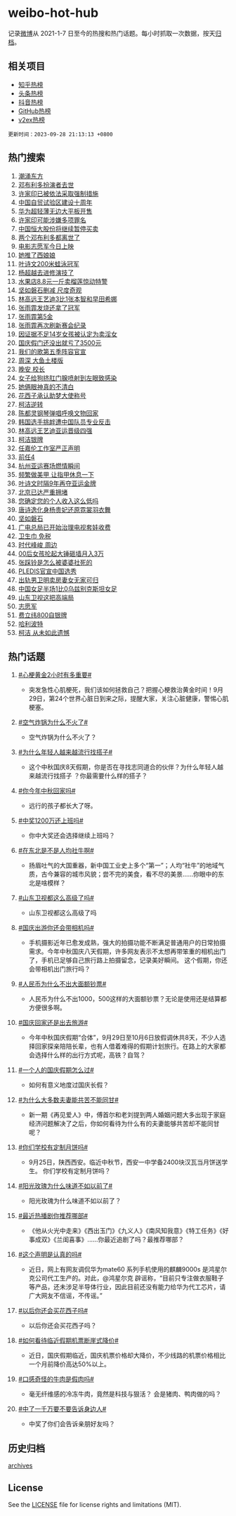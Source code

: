 # weibo-hot-hub

记录[微博](https://www.weibo.com)从 2021-1-7 日至今的热搜和热门话题。每小时抓取一次数据，按天[归档](archives)。

## 相关项目

- [知乎热榜](https://github.com/lonnyzhang423/zhihu-hot-hub)
- [头条热榜](https://github.com/lonnyzhang423/toutiao-hot-hub)
- [抖音热榜](https://github.com/lonnyzhang423/douyin-hot-hub)
- [GitHub热榜](https://github.com/lonnyzhang423/github-hot-hub)
- [v2ex热榜](https://github.com/lonnyzhang423/v2ex-hot-hub)


`更新时间：2023-09-28 21:13:13 +0800`

## 热门搜索

1. [潮涌东方](https://m.weibo.cn/search?containerid=100103type%3D1%26t%3D10%26q%3D%23%E6%BD%AE%E6%B6%8C%E4%B8%9C%E6%96%B9%23&stream_entry_id=51&isnewpage=1&extparam=seat%3D1%26cate%3D10103%26dgr%3D0%26pos%3D0%26q%3D%2523%25E6%25BD%25AE%25E6%25B6%258C%25E4%25B8%259C%25E6%2596%25B9%2523%26c_type%3D51%26filter_type%3Drealtimehot%26stream_entry_id%3D51%26display_time%3D1695906792%26pre_seqid%3D1695906792173027198145)
1. [邓布利多扮演者去世](https://m.weibo.cn/search?containerid=100103type%3D1%26t%3D10%26q%3D%23%E9%82%93%E5%B8%83%E5%88%A9%E5%A4%9A%E6%89%AE%E6%BC%94%E8%80%85%E5%8E%BB%E4%B8%96%23&stream_entry_id=31&isnewpage=1&extparam=seat%3D1%26cate%3D5001%26band_rank%3D1%26pos%3D0%26q%3D%2523%25E9%2582%2593%25E5%25B8%2583%25E5%2588%25A9%25E5%25A4%259A%25E6%2589%25AE%25E6%25BC%2594%25E8%2580%2585%25E5%258E%25BB%25E4%25B8%2596%2523%26flag%3D4%26dgr%3D0%26filter_type%3Drealtimehot%26stream_entry_id%3D31%26realpos%3D1%26c_type%3D31%26lcate%3D5001%26display_time%3D1695906792%26pre_seqid%3D1695906792173027198145)
1. [许家印已被依法采取强制措施](https://m.weibo.cn/search?containerid=100103type%3D1%26t%3D10%26q%3D%23%E8%AE%B8%E5%AE%B6%E5%8D%B0%E5%B7%B2%E8%A2%AB%E4%BE%9D%E6%B3%95%E9%87%87%E5%8F%96%E5%BC%BA%E5%88%B6%E6%8E%AA%E6%96%BD%23&stream_entry_id=31&isnewpage=1&extparam=seat%3D1%26cate%3D5001%26band_rank%3D2%26pos%3D1%26q%3D%2523%25E8%25AE%25B8%25E5%25AE%25B6%25E5%258D%25B0%25E5%25B7%25B2%25E8%25A2%25AB%25E4%25BE%259D%25E6%25B3%2595%25E9%2587%2587%25E5%258F%2596%25E5%25BC%25BA%25E5%2588%25B6%25E6%258E%25AA%25E6%2596%25BD%2523%26flag%3D4%26dgr%3D0%26filter_type%3Drealtimehot%26stream_entry_id%3D31%26realpos%3D2%26c_type%3D31%26lcate%3D5001%26display_time%3D1695906792%26pre_seqid%3D1695906792173027198145)
1. [中国自贸试验区建设十周年](https://m.weibo.cn/search?containerid=100103type%3D1%26t%3D10%26q%3D%23%E4%B8%AD%E5%9B%BD%E8%87%AA%E8%B4%B8%E8%AF%95%E9%AA%8C%E5%8C%BA%E5%BB%BA%E8%AE%BE%E5%8D%81%E5%91%A8%E5%B9%B4%23&stream_entry_id=31&isnewpage=1&extparam=seat%3D1%26cate%3D5001%26band_rank%3D3%26pos%3D2%26q%3D%2523%25E4%25B8%25AD%25E5%259B%25BD%25E8%2587%25AA%25E8%25B4%25B8%25E8%25AF%2595%25E9%25AA%258C%25E5%258C%25BA%25E5%25BB%25BA%25E8%25AE%25BE%25E5%258D%2581%25E5%2591%25A8%25E5%25B9%25B4%2523%26flag%3D32768%26dgr%3D0%26filter_type%3Drealtimehot%26stream_entry_id%3D31%26realpos%3D3%26c_type%3D31%26lcate%3D5001%26display_time%3D1695906792%26pre_seqid%3D1695906792173027198145)
1. [华为超轻薄无边大平板开售](https://m.weibo.cn/search?containerid=100103type%3D1%26t%3D10%26q%3D%23%E5%8D%8E%E4%B8%BA%E8%B6%85%E8%BD%BB%E8%96%84%E6%97%A0%E8%BE%B9%E5%A4%A7%E5%B9%B3%E6%9D%BF%E5%BC%80%E5%94%AE%23&stream_entry_id=31&isnewpage=1&extparam=seat%3D1%26cate%3D5001%26band_rank%3D4%26pos%3D3%26q%3D%2523%25E5%258D%258E%25E4%25B8%25BA%25E8%25B6%2585%25E8%25BD%25BB%25E8%2596%2584%25E6%2597%25A0%25E8%25BE%25B9%25E5%25A4%25A7%25E5%25B9%25B3%25E6%259D%25BF%25E5%25BC%2580%25E5%2594%25AE%2523%26topic_ad%3D1%26is_ad_pos%3D1%26adid%3D206329%26dgr%3D0%26stream_entry_id%3D31%26filter_type%3Drealtimehot%26c_type%3D31%26lcate%3D5001%26display_time%3D1695906792%26pre_seqid%3D1695906792173027198145)
1. [许家印可能涉嫌多项罪名](https://m.weibo.cn/search?containerid=100103type%3D1%26t%3D10%26q%3D%23%E8%AE%B8%E5%AE%B6%E5%8D%B0%E5%8F%AF%E8%83%BD%E6%B6%89%E5%AB%8C%E5%A4%9A%E9%A1%B9%E7%BD%AA%E5%90%8D%23&stream_entry_id=31&isnewpage=1&extparam=seat%3D1%26cate%3D5001%26band_rank%3D4%26pos%3D4%26q%3D%2523%25E8%25AE%25B8%25E5%25AE%25B6%25E5%258D%25B0%25E5%258F%25AF%25E8%2583%25BD%25E6%25B6%2589%25E5%25AB%258C%25E5%25A4%259A%25E9%25A1%25B9%25E7%25BD%25AA%25E5%2590%258D%2523%26flag%3D1%26dgr%3D0%26filter_type%3Drealtimehot%26stream_entry_id%3D31%26realpos%3D4%26c_type%3D31%26lcate%3D5001%26display_time%3D1695906792%26pre_seqid%3D1695906792173027198145)
1. [中国恒大股份将继续暂停买卖](https://m.weibo.cn/search?containerid=100103type%3D1%26t%3D10%26q%3D%23%E4%B8%AD%E5%9B%BD%E6%81%92%E5%A4%A7%E8%82%A1%E4%BB%BD%E5%B0%86%E7%BB%A7%E7%BB%AD%E6%9A%82%E5%81%9C%E4%B9%B0%E5%8D%96%23&stream_entry_id=31&isnewpage=1&extparam=seat%3D1%26cate%3D5001%26band_rank%3D5%26pos%3D5%26q%3D%2523%25E4%25B8%25AD%25E5%259B%25BD%25E6%2581%2592%25E5%25A4%25A7%25E8%2582%25A1%25E4%25BB%25BD%25E5%25B0%2586%25E7%25BB%25A7%25E7%25BB%25AD%25E6%259A%2582%25E5%2581%259C%25E4%25B9%25B0%25E5%258D%2596%2523%26flag%3D1%26dgr%3D0%26filter_type%3Drealtimehot%26stream_entry_id%3D31%26realpos%3D5%26c_type%3D31%26lcate%3D5001%26display_time%3D1695906792%26pre_seqid%3D1695906792173027198145)
1. [两个邓布利多都离世了](https://m.weibo.cn/search?containerid=100103type%3D1%26t%3D10%26q%3D%23%E4%B8%A4%E4%B8%AA%E9%82%93%E5%B8%83%E5%88%A9%E5%A4%9A%E9%83%BD%E7%A6%BB%E4%B8%96%E4%BA%86%23&stream_entry_id=31&isnewpage=1&extparam=seat%3D1%26cate%3D5001%26band_rank%3D6%26pos%3D6%26q%3D%2523%25E4%25B8%25A4%25E4%25B8%25AA%25E9%2582%2593%25E5%25B8%2583%25E5%2588%25A9%25E5%25A4%259A%25E9%2583%25BD%25E7%25A6%25BB%25E4%25B8%2596%25E4%25BA%2586%2523%26flag%3D1%26dgr%3D0%26filter_type%3Drealtimehot%26stream_entry_id%3D31%26realpos%3D6%26c_type%3D31%26lcate%3D5001%26display_time%3D1695906792%26pre_seqid%3D1695906792173027198145)
1. [电影志愿军今日上映](https://m.weibo.cn/search?containerid=100103type%3D1%26t%3D10%26q%3D%23%E7%94%B5%E5%BD%B1%E5%BF%97%E6%84%BF%E5%86%9B%E4%BB%8A%E6%97%A5%E4%B8%8A%E6%98%A0%23&stream_entry_id=31&isnewpage=1&extparam=seat%3D1%26cate%3D5001%26band_rank%3D7%26pos%3D7%26q%3D%2523%25E7%2594%25B5%25E5%25BD%25B1%25E5%25BF%2597%25E6%2584%25BF%25E5%2586%259B%25E4%25BB%258A%25E6%2597%25A5%25E4%25B8%258A%25E6%2598%25A0%2523%26topic_ad%3D1%26is_ad_pos%3D1%26adid%3D205646%26dgr%3D0%26stream_entry_id%3D31%26filter_type%3Drealtimehot%26c_type%3D31%26lcate%3D5001%26display_time%3D1695906792%26pre_seqid%3D1695906792173027198145)
1. [她推了西娘娘](https://m.weibo.cn/search?containerid=100103type%3D1%26t%3D10%26q%3D%E5%A5%B9%E6%8E%A8%E4%BA%86%E8%A5%BF%E5%A8%98%E5%A8%98&stream_entry_id=31&isnewpage=1&extparam=seat%3D1%26cate%3D5001%26band_rank%3D7%26pos%3D8%26q%3D%25E5%25A5%25B9%25E6%258E%25A8%25E4%25BA%2586%25E8%25A5%25BF%25E5%25A8%2598%25E5%25A8%2598%26flag%3D2%26dgr%3D0%26filter_type%3Drealtimehot%26stream_entry_id%3D31%26realpos%3D7%26c_type%3D31%26lcate%3D5001%26display_time%3D1695906792%26pre_seqid%3D1695906792173027198145)
1. [叶诗文200米蛙泳冠军](https://m.weibo.cn/search?containerid=100103type%3D1%26t%3D10%26q%3D%23%E5%8F%B6%E8%AF%97%E6%96%87200%E7%B1%B3%E8%9B%99%E6%B3%B3%E5%86%A0%E5%86%9B%23&stream_entry_id=31&isnewpage=1&extparam=seat%3D1%26cate%3D5001%26band_rank%3D8%26pos%3D9%26q%3D%2523%25E5%258F%25B6%25E8%25AF%2597%25E6%2596%2587200%25E7%25B1%25B3%25E8%259B%2599%25E6%25B3%25B3%25E5%2586%25A0%25E5%2586%259B%2523%26flag%3D1%26dgr%3D0%26filter_type%3Drealtimehot%26stream_entry_id%3D31%26realpos%3D8%26c_type%3D31%26lcate%3D5001%26display_time%3D1695906792%26pre_seqid%3D1695906792173027198145)
1. [杨超越去进修演技了](https://m.weibo.cn/search?containerid=100103type%3D1%26t%3D10%26q%3D%23%E6%9D%A8%E8%B6%85%E8%B6%8A%E5%8E%BB%E8%BF%9B%E4%BF%AE%E6%BC%94%E6%8A%80%E4%BA%86%23&stream_entry_id=31&isnewpage=1&extparam=seat%3D1%26cate%3D5001%26band_rank%3D9%26pos%3D10%26q%3D%2523%25E6%259D%25A8%25E8%25B6%2585%25E8%25B6%258A%25E5%258E%25BB%25E8%25BF%259B%25E4%25BF%25AE%25E6%25BC%2594%25E6%258A%2580%25E4%25BA%2586%2523%26flag%3D1%26dgr%3D0%26filter_type%3Drealtimehot%26stream_entry_id%3D31%26realpos%3D9%26c_type%3D31%26lcate%3D5001%26display_time%3D1695906792%26pre_seqid%3D1695906792173027198145)
1. [水果店8.8元一斤卖榴莲惊动特警](https://m.weibo.cn/search?containerid=100103type%3D1%26t%3D10%26q%3D%23%E6%B0%B4%E6%9E%9C%E5%BA%978.8%E5%85%83%E4%B8%80%E6%96%A4%E5%8D%96%E6%A6%B4%E8%8E%B2%E6%83%8A%E5%8A%A8%E7%89%B9%E8%AD%A6%23&stream_entry_id=31&isnewpage=1&extparam=seat%3D1%26cate%3D5001%26band_rank%3D10%26pos%3D11%26q%3D%2523%25E6%25B0%25B4%25E6%259E%259C%25E5%25BA%25978.8%25E5%2585%2583%25E4%25B8%2580%25E6%2596%25A4%25E5%258D%2596%25E6%25A6%25B4%25E8%258E%25B2%25E6%2583%258A%25E5%258A%25A8%25E7%2589%25B9%25E8%25AD%25A6%2523%26flag%3D1%26dgr%3D0%26filter_type%3Drealtimehot%26stream_entry_id%3D31%26realpos%3D10%26c_type%3D31%26lcate%3D5001%26display_time%3D1695906792%26pre_seqid%3D1695906792173027198145)
1. [坚如磐石删减 尺度奇观](https://m.weibo.cn/search?containerid=100103type%3D1%26t%3D10%26q%3D%E5%9D%9A%E5%A6%82%E7%A3%90%E7%9F%B3%E5%88%A0%E5%87%8F+%E5%B0%BA%E5%BA%A6%E5%A5%87%E8%A7%82&stream_entry_id=31&isnewpage=1&extparam=seat%3D1%26cate%3D5001%26band_rank%3D11%26pos%3D12%26q%3D%25E5%259D%259A%25E5%25A6%2582%25E7%25A3%2590%25E7%259F%25B3%25E5%2588%25A0%25E5%2587%258F%2520%25E5%25B0%25BA%25E5%25BA%25A6%25E5%25A5%2587%25E8%25A7%2582%26flag%3D2%26dgr%3D0%26filter_type%3Drealtimehot%26stream_entry_id%3D31%26realpos%3D11%26c_type%3D31%26lcate%3D5001%26display_time%3D1695906792%26pre_seqid%3D1695906792173027198145)
1. [林高远王艺迪3比1张本智和早田希娜](https://m.weibo.cn/search?containerid=100103type%3D1%26t%3D10%26q%3D%23%E6%9E%97%E9%AB%98%E8%BF%9C%E7%8E%8B%E8%89%BA%E8%BF%AA3%E6%AF%941%E5%BC%A0%E6%9C%AC%E6%99%BA%E5%92%8C%E6%97%A9%E7%94%B0%E5%B8%8C%E5%A8%9C%23&stream_entry_id=31&isnewpage=1&extparam=seat%3D1%26cate%3D5001%26band_rank%3D12%26pos%3D13%26q%3D%2523%25E6%259E%2597%25E9%25AB%2598%25E8%25BF%259C%25E7%258E%258B%25E8%2589%25BA%25E8%25BF%25AA3%25E6%25AF%25941%25E5%25BC%25A0%25E6%259C%25AC%25E6%2599%25BA%25E5%2592%258C%25E6%2597%25A9%25E7%2594%25B0%25E5%25B8%258C%25E5%25A8%259C%2523%26flag%3D1%26dgr%3D0%26filter_type%3Drealtimehot%26stream_entry_id%3D31%26realpos%3D12%26c_type%3D31%26lcate%3D5001%26display_time%3D1695906792%26pre_seqid%3D1695906792173027198145)
1. [张雨霏发烧还拿了冠军](https://m.weibo.cn/search?containerid=100103type%3D1%26t%3D10%26q%3D%23%E5%BC%A0%E9%9B%A8%E9%9C%8F%E5%8F%91%E7%83%A7%E8%BF%98%E6%8B%BF%E4%BA%86%E5%86%A0%E5%86%9B%23&stream_entry_id=31&isnewpage=1&extparam=seat%3D1%26cate%3D5001%26band_rank%3D13%26pos%3D14%26q%3D%2523%25E5%25BC%25A0%25E9%259B%25A8%25E9%259C%258F%25E5%258F%2591%25E7%2583%25A7%25E8%25BF%2598%25E6%258B%25BF%25E4%25BA%2586%25E5%2586%25A0%25E5%2586%259B%2523%26flag%3D1%26dgr%3D0%26filter_type%3Drealtimehot%26stream_entry_id%3D31%26realpos%3D13%26c_type%3D31%26lcate%3D5001%26display_time%3D1695906792%26pre_seqid%3D1695906792173027198145)
1. [张雨霏第5金](https://m.weibo.cn/search?containerid=100103type%3D1%26t%3D10%26q%3D%23%E5%BC%A0%E9%9B%A8%E9%9C%8F%E7%AC%AC5%E9%87%91%23&stream_entry_id=31&isnewpage=1&extparam=seat%3D1%26cate%3D5001%26band_rank%3D14%26pos%3D15%26q%3D%2523%25E5%25BC%25A0%25E9%259B%25A8%25E9%259C%258F%25E7%25AC%25AC5%25E9%2587%2591%2523%26flag%3D1%26dgr%3D0%26filter_type%3Drealtimehot%26stream_entry_id%3D31%26realpos%3D14%26c_type%3D31%26lcate%3D5001%26display_time%3D1695906792%26pre_seqid%3D1695906792173027198145)
1. [张雨霏再次刷新赛会纪录](https://m.weibo.cn/search?containerid=100103type%3D1%26t%3D10%26q%3D%23%E5%BC%A0%E9%9B%A8%E9%9C%8F%E5%86%8D%E6%AC%A1%E5%88%B7%E6%96%B0%E8%B5%9B%E4%BC%9A%E7%BA%AA%E5%BD%95%23&stream_entry_id=31&isnewpage=1&extparam=seat%3D1%26cate%3D5001%26band_rank%3D15%26pos%3D16%26q%3D%2523%25E5%25BC%25A0%25E9%259B%25A8%25E9%259C%258F%25E5%2586%258D%25E6%25AC%25A1%25E5%2588%25B7%25E6%2596%25B0%25E8%25B5%259B%25E4%25BC%259A%25E7%25BA%25AA%25E5%25BD%2595%2523%26flag%3D1%26dgr%3D0%26filter_type%3Drealtimehot%26stream_entry_id%3D31%26realpos%3D15%26c_type%3D31%26lcate%3D5001%26display_time%3D1695906792%26pre_seqid%3D1695906792173027198145)
1. [因证据不足14岁女孩被认定为卖淫女](https://m.weibo.cn/search?containerid=100103type%3D1%26t%3D10%26q%3D%23%E5%9B%A0%E8%AF%81%E6%8D%AE%E4%B8%8D%E8%B6%B314%E5%B2%81%E5%A5%B3%E5%AD%A9%E8%A2%AB%E8%AE%A4%E5%AE%9A%E4%B8%BA%E5%8D%96%E6%B7%AB%E5%A5%B3%23&stream_entry_id=31&isnewpage=1&extparam=seat%3D1%26cate%3D5001%26band_rank%3D16%26pos%3D17%26q%3D%2523%25E5%259B%25A0%25E8%25AF%2581%25E6%258D%25AE%25E4%25B8%258D%25E8%25B6%25B314%25E5%25B2%2581%25E5%25A5%25B3%25E5%25AD%25A9%25E8%25A2%25AB%25E8%25AE%25A4%25E5%25AE%259A%25E4%25B8%25BA%25E5%258D%2596%25E6%25B7%25AB%25E5%25A5%25B3%2523%26flag%3D0%26dgr%3D0%26filter_type%3Drealtimehot%26stream_entry_id%3D31%26realpos%3D16%26c_type%3D31%26lcate%3D5001%26display_time%3D1695906792%26pre_seqid%3D1695906792173027198145)
1. [国庆假门还没出就亏了3500元](https://m.weibo.cn/search?containerid=100103type%3D1%26t%3D10%26q%3D%23%E5%9B%BD%E5%BA%86%E5%81%87%E9%97%A8%E8%BF%98%E6%B2%A1%E5%87%BA%E5%B0%B1%E4%BA%8F%E4%BA%863500%E5%85%83%23&stream_entry_id=31&isnewpage=1&extparam=seat%3D1%26cate%3D5001%26band_rank%3D17%26pos%3D18%26q%3D%2523%25E5%259B%25BD%25E5%25BA%2586%25E5%2581%2587%25E9%2597%25A8%25E8%25BF%2598%25E6%25B2%25A1%25E5%2587%25BA%25E5%25B0%25B1%25E4%25BA%258F%25E4%25BA%25863500%25E5%2585%2583%2523%26flag%3D0%26dgr%3D0%26filter_type%3Drealtimehot%26stream_entry_id%3D31%26realpos%3D17%26c_type%3D31%26lcate%3D5001%26display_time%3D1695906792%26pre_seqid%3D1695906792173027198145)
1. [我们的歌第五季阵容官宣](https://m.weibo.cn/search?containerid=100103type%3D1%26t%3D10%26q%3D%23%E6%88%91%E4%BB%AC%E7%9A%84%E6%AD%8C%E7%AC%AC%E4%BA%94%E5%AD%A3%E9%98%B5%E5%AE%B9%E5%AE%98%E5%AE%A3%23&stream_entry_id=31&isnewpage=1&extparam=seat%3D1%26cate%3D5001%26band_rank%3D18%26pos%3D19%26q%3D%2523%25E6%2588%2591%25E4%25BB%25AC%25E7%259A%2584%25E6%25AD%258C%25E7%25AC%25AC%25E4%25BA%2594%25E5%25AD%25A3%25E9%2598%25B5%25E5%25AE%25B9%25E5%25AE%2598%25E5%25AE%25A3%2523%26flag%3D1%26dgr%3D0%26filter_type%3Drealtimehot%26stream_entry_id%3D31%26realpos%3D18%26c_type%3D31%26lcate%3D5001%26display_time%3D1695906792%26pre_seqid%3D1695906792173027198145)
1. [周深 大鱼土楼版](https://m.weibo.cn/search?containerid=100103type%3D1%26t%3D10%26q%3D%E5%91%A8%E6%B7%B1+%E5%A4%A7%E9%B1%BC%E5%9C%9F%E6%A5%BC%E7%89%88&stream_entry_id=31&isnewpage=1&extparam=seat%3D1%26cate%3D5001%26band_rank%3D19%26pos%3D20%26q%3D%25E5%2591%25A8%25E6%25B7%25B1%2520%25E5%25A4%25A7%25E9%25B1%25BC%25E5%259C%259F%25E6%25A5%25BC%25E7%2589%2588%26flag%3D1%26dgr%3D0%26filter_type%3Drealtimehot%26stream_entry_id%3D31%26realpos%3D19%26c_type%3D31%26lcate%3D5001%26display_time%3D1695906792%26pre_seqid%3D1695906792173027198145)
1. [晚安 校长](https://m.weibo.cn/search?containerid=100103type%3D1%26t%3D10%26q%3D%E6%99%9A%E5%AE%89+%E6%A0%A1%E9%95%BF&stream_entry_id=31&isnewpage=1&extparam=seat%3D1%26cate%3D5001%26band_rank%3D20%26pos%3D21%26q%3D%25E6%2599%259A%25E5%25AE%2589%2520%25E6%25A0%25A1%25E9%2595%25BF%26flag%3D1%26dgr%3D0%26filter_type%3Drealtimehot%26stream_entry_id%3D31%26realpos%3D20%26c_type%3D31%26lcate%3D5001%26display_time%3D1695906792%26pre_seqid%3D1695906792173027198145)
1. [女子给狗挤肛门腺喷射到左眼致感染](https://m.weibo.cn/search?containerid=100103type%3D1%26t%3D10%26q%3D%23%E5%A5%B3%E5%AD%90%E7%BB%99%E7%8B%97%E6%8C%A4%E8%82%9B%E9%97%A8%E8%85%BA%E5%96%B7%E5%B0%84%E5%88%B0%E5%B7%A6%E7%9C%BC%E8%87%B4%E6%84%9F%E6%9F%93%23&stream_entry_id=31&isnewpage=1&extparam=seat%3D1%26cate%3D5001%26band_rank%3D21%26pos%3D22%26q%3D%2523%25E5%25A5%25B3%25E5%25AD%2590%25E7%25BB%2599%25E7%258B%2597%25E6%258C%25A4%25E8%2582%259B%25E9%2597%25A8%25E8%2585%25BA%25E5%2596%25B7%25E5%25B0%2584%25E5%2588%25B0%25E5%25B7%25A6%25E7%259C%25BC%25E8%2587%25B4%25E6%2584%259F%25E6%259F%2593%2523%26flag%3D1%26dgr%3D0%26filter_type%3Drealtimehot%26stream_entry_id%3D31%26realpos%3D21%26c_type%3D31%26lcate%3D5001%26display_time%3D1695906792%26pre_seqid%3D1695906792173027198145)
1. [她俩眼神真的不清白](https://m.weibo.cn/search?containerid=100103type%3D1%26t%3D10%26q%3D%23%E5%A5%B9%E4%BF%A9%E7%9C%BC%E7%A5%9E%E7%9C%9F%E7%9A%84%E4%B8%8D%E6%B8%85%E7%99%BD%23&stream_entry_id=31&isnewpage=1&extparam=seat%3D1%26cate%3D5001%26band_rank%3D22%26pos%3D23%26q%3D%2523%25E5%25A5%25B9%25E4%25BF%25A9%25E7%259C%25BC%25E7%25A5%259E%25E7%259C%259F%25E7%259A%2584%25E4%25B8%258D%25E6%25B8%2585%25E7%2599%25BD%2523%26flag%3D1%26dgr%3D0%26filter_type%3Drealtimehot%26stream_entry_id%3D31%26realpos%3D22%26c_type%3D31%26lcate%3D5001%26display_time%3D1695906792%26pre_seqid%3D1695906792173027198145)
1. [花西子承认助梦大使称号](https://m.weibo.cn/search?containerid=100103type%3D1%26t%3D10%26q%3D%23%E8%8A%B1%E8%A5%BF%E5%AD%90%E6%89%BF%E8%AE%A4%E5%8A%A9%E6%A2%A6%E5%A4%A7%E4%BD%BF%E7%A7%B0%E5%8F%B7%23&stream_entry_id=31&isnewpage=1&extparam=seat%3D1%26cate%3D5001%26band_rank%3D23%26pos%3D24%26q%3D%2523%25E8%258A%25B1%25E8%25A5%25BF%25E5%25AD%2590%25E6%2589%25BF%25E8%25AE%25A4%25E5%258A%25A9%25E6%25A2%25A6%25E5%25A4%25A7%25E4%25BD%25BF%25E7%25A7%25B0%25E5%258F%25B7%2523%26flag%3D0%26dgr%3D0%26filter_type%3Drealtimehot%26stream_entry_id%3D31%26realpos%3D23%26c_type%3D31%26lcate%3D5001%26display_time%3D1695906792%26pre_seqid%3D1695906792173027198145)
1. [柯洁逆转](https://m.weibo.cn/search?containerid=100103type%3D1%26t%3D10%26q%3D%E6%9F%AF%E6%B4%81%E9%80%86%E8%BD%AC&stream_entry_id=31&isnewpage=1&extparam=seat%3D1%26cate%3D5001%26band_rank%3D24%26pos%3D25%26q%3D%25E6%259F%25AF%25E6%25B4%2581%25E9%2580%2586%25E8%25BD%25AC%26flag%3D0%26dgr%3D0%26filter_type%3Drealtimehot%26stream_entry_id%3D31%26realpos%3D24%26c_type%3D31%26lcate%3D5001%26display_time%3D1695906792%26pre_seqid%3D1695906792173027198145)
1. [陈都灵钢琴弹唱呼唤文物回家](https://m.weibo.cn/search?containerid=100103type%3D1%26t%3D10%26q%3D%23%E9%99%88%E9%83%BD%E7%81%B5%E9%92%A2%E7%90%B4%E5%BC%B9%E5%94%B1%E5%91%BC%E5%94%A4%E6%96%87%E7%89%A9%E5%9B%9E%E5%AE%B6%23&stream_entry_id=31&isnewpage=1&extparam=seat%3D1%26cate%3D5001%26band_rank%3D25%26pos%3D26%26q%3D%2523%25E9%2599%2588%25E9%2583%25BD%25E7%2581%25B5%25E9%2592%25A2%25E7%2590%25B4%25E5%25BC%25B9%25E5%2594%25B1%25E5%2591%25BC%25E5%2594%25A4%25E6%2596%2587%25E7%2589%25A9%25E5%259B%259E%25E5%25AE%25B6%2523%26flag%3D1%26dgr%3D0%26filter_type%3Drealtimehot%26stream_entry_id%3D31%26realpos%3D25%26c_type%3D31%26lcate%3D5001%26display_time%3D1695906792%26pre_seqid%3D1695906792173027198145)
1. [韩国选手挑衅遭中国队员专业反击](https://m.weibo.cn/search?containerid=100103type%3D1%26t%3D10%26q%3D%23%E9%9F%A9%E5%9B%BD%E9%80%89%E6%89%8B%E6%8C%91%E8%A1%85%E9%81%AD%E4%B8%AD%E5%9B%BD%E9%98%9F%E5%91%98%E4%B8%93%E4%B8%9A%E5%8F%8D%E5%87%BB%23&stream_entry_id=31&isnewpage=1&extparam=seat%3D1%26cate%3D5001%26band_rank%3D26%26pos%3D27%26q%3D%2523%25E9%259F%25A9%25E5%259B%25BD%25E9%2580%2589%25E6%2589%258B%25E6%258C%2591%25E8%25A1%2585%25E9%2581%25AD%25E4%25B8%25AD%25E5%259B%25BD%25E9%2598%259F%25E5%2591%2598%25E4%25B8%2593%25E4%25B8%259A%25E5%258F%258D%25E5%2587%25BB%2523%26flag%3D0%26dgr%3D0%26filter_type%3Drealtimehot%26stream_entry_id%3D31%26realpos%3D26%26c_type%3D31%26lcate%3D5001%26display_time%3D1695906792%26pre_seqid%3D1695906792173027198145)
1. [林高远王艺迪亚运晋级四强](https://m.weibo.cn/search?containerid=100103type%3D1%26t%3D10%26q%3D%23%E6%9E%97%E9%AB%98%E8%BF%9C%E7%8E%8B%E8%89%BA%E8%BF%AA%E4%BA%9A%E8%BF%90%E6%99%8B%E7%BA%A7%E5%9B%9B%E5%BC%BA%23&stream_entry_id=31&isnewpage=1&extparam=seat%3D1%26cate%3D5001%26band_rank%3D27%26pos%3D28%26q%3D%2523%25E6%259E%2597%25E9%25AB%2598%25E8%25BF%259C%25E7%258E%258B%25E8%2589%25BA%25E8%25BF%25AA%25E4%25BA%259A%25E8%25BF%2590%25E6%2599%258B%25E7%25BA%25A7%25E5%259B%259B%25E5%25BC%25BA%2523%26flag%3D1%26dgr%3D0%26filter_type%3Drealtimehot%26stream_entry_id%3D31%26realpos%3D27%26c_type%3D31%26lcate%3D5001%26display_time%3D1695906792%26pre_seqid%3D1695906792173027198145)
1. [柯洁银牌](https://m.weibo.cn/search?containerid=100103type%3D1%26t%3D10%26q%3D%23%E6%9F%AF%E6%B4%81%E9%93%B6%E7%89%8C%23&stream_entry_id=31&isnewpage=1&extparam=seat%3D1%26cate%3D5001%26band_rank%3D28%26pos%3D29%26q%3D%2523%25E6%259F%25AF%25E6%25B4%2581%25E9%2593%25B6%25E7%2589%258C%2523%26flag%3D0%26dgr%3D0%26filter_type%3Drealtimehot%26stream_entry_id%3D31%26realpos%3D28%26c_type%3D31%26lcate%3D5001%26display_time%3D1695906792%26pre_seqid%3D1695906792173027198145)
1. [任嘉伦工作室严正声明](https://m.weibo.cn/search?containerid=100103type%3D1%26t%3D10%26q%3D%23%E4%BB%BB%E5%98%89%E4%BC%A6%E5%B7%A5%E4%BD%9C%E5%AE%A4%E4%B8%A5%E6%AD%A3%E5%A3%B0%E6%98%8E%23&stream_entry_id=31&isnewpage=1&extparam=seat%3D1%26cate%3D5001%26band_rank%3D29%26pos%3D30%26q%3D%2523%25E4%25BB%25BB%25E5%2598%2589%25E4%25BC%25A6%25E5%25B7%25A5%25E4%25BD%259C%25E5%25AE%25A4%25E4%25B8%25A5%25E6%25AD%25A3%25E5%25A3%25B0%25E6%2598%258E%2523%26flag%3D0%26dgr%3D0%26filter_type%3Drealtimehot%26stream_entry_id%3D31%26realpos%3D29%26c_type%3D31%26lcate%3D5001%26display_time%3D1695906792%26pre_seqid%3D1695906792173027198145)
1. [前任4](https://m.weibo.cn/search?containerid=100103type%3D1%26t%3D10%26q%3D%E5%89%8D%E4%BB%BB4&stream_entry_id=31&isnewpage=1&extparam=seat%3D1%26cate%3D5001%26band_rank%3D30%26pos%3D31%26q%3D%25E5%2589%258D%25E4%25BB%25BB4%26flag%3D1%26dgr%3D0%26filter_type%3Drealtimehot%26stream_entry_id%3D31%26realpos%3D30%26c_type%3D31%26lcate%3D5001%26display_time%3D1695906792%26pre_seqid%3D1695906792173027198145)
1. [杭州亚运赛场燃情瞬间](https://m.weibo.cn/search?containerid=100103type%3D1%26t%3D10%26q%3D%23%E6%9D%AD%E5%B7%9E%E4%BA%9A%E8%BF%90%E8%B5%9B%E5%9C%BA%E7%87%83%E6%83%85%E7%9E%AC%E9%97%B4%23&stream_entry_id=31&isnewpage=1&extparam=seat%3D1%26cate%3D5001%26band_rank%3D31%26pos%3D32%26q%3D%2523%25E6%259D%25AD%25E5%25B7%259E%25E4%25BA%259A%25E8%25BF%2590%25E8%25B5%259B%25E5%259C%25BA%25E7%2587%2583%25E6%2583%2585%25E7%259E%25AC%25E9%2597%25B4%2523%26flag%3D32768%26dgr%3D0%26filter_type%3Drealtimehot%26stream_entry_id%3D31%26realpos%3D31%26c_type%3D31%26lcate%3D5001%26display_time%3D1695906792%26pre_seqid%3D1695906792173027198145)
1. [频繁做美甲 让指甲休息一下](https://m.weibo.cn/search?containerid=100103type%3D1%26t%3D10%26q%3D%E9%A2%91%E7%B9%81%E5%81%9A%E7%BE%8E%E7%94%B2+%E8%AE%A9%E6%8C%87%E7%94%B2%E4%BC%91%E6%81%AF%E4%B8%80%E4%B8%8B&stream_entry_id=31&isnewpage=1&extparam=seat%3D1%26cate%3D5001%26band_rank%3D32%26pos%3D33%26q%3D%25E9%25A2%2591%25E7%25B9%2581%25E5%2581%259A%25E7%25BE%258E%25E7%2594%25B2%2520%25E8%25AE%25A9%25E6%258C%2587%25E7%2594%25B2%25E4%25BC%2591%25E6%2581%25AF%25E4%25B8%2580%25E4%25B8%258B%26flag%3D1%26dgr%3D0%26filter_type%3Drealtimehot%26stream_entry_id%3D31%26realpos%3D32%26c_type%3D31%26lcate%3D5001%26display_time%3D1695906792%26pre_seqid%3D1695906792173027198145)
1. [叶诗文时隔9年再夺亚运金牌](https://m.weibo.cn/search?containerid=100103type%3D1%26t%3D10%26q%3D%23%E5%8F%B6%E8%AF%97%E6%96%87%E6%97%B6%E9%9A%949%E5%B9%B4%E5%86%8D%E5%A4%BA%E4%BA%9A%E8%BF%90%E9%87%91%E7%89%8C%23&stream_entry_id=31&isnewpage=1&extparam=seat%3D1%26cate%3D5001%26band_rank%3D33%26pos%3D34%26q%3D%2523%25E5%258F%25B6%25E8%25AF%2597%25E6%2596%2587%25E6%2597%25B6%25E9%259A%25949%25E5%25B9%25B4%25E5%2586%258D%25E5%25A4%25BA%25E4%25BA%259A%25E8%25BF%2590%25E9%2587%2591%25E7%2589%258C%2523%26flag%3D1%26dgr%3D0%26filter_type%3Drealtimehot%26stream_entry_id%3D31%26realpos%3D33%26c_type%3D31%26lcate%3D5001%26display_time%3D1695906792%26pre_seqid%3D1695906792173027198145)
1. [北京已达严重拥堵](https://m.weibo.cn/search?containerid=100103type%3D1%26t%3D10%26q%3D%23%E5%8C%97%E4%BA%AC%E5%B7%B2%E8%BE%BE%E4%B8%A5%E9%87%8D%E6%8B%A5%E5%A0%B5%23&stream_entry_id=31&isnewpage=1&extparam=seat%3D1%26cate%3D5001%26band_rank%3D34%26pos%3D35%26q%3D%2523%25E5%258C%2597%25E4%25BA%25AC%25E5%25B7%25B2%25E8%25BE%25BE%25E4%25B8%25A5%25E9%2587%258D%25E6%258B%25A5%25E5%25A0%25B5%2523%26flag%3D0%26dgr%3D0%26filter_type%3Drealtimehot%26stream_entry_id%3D31%26realpos%3D34%26c_type%3D31%26lcate%3D5001%26display_time%3D1695906792%26pre_seqid%3D1695906792173027198145)
1. [您确定您的个人收入这么低吗](https://m.weibo.cn/search?containerid=100103type%3D1%26t%3D10%26q%3D%E6%82%A8%E7%A1%AE%E5%AE%9A%E6%82%A8%E7%9A%84%E4%B8%AA%E4%BA%BA%E6%94%B6%E5%85%A5%E8%BF%99%E4%B9%88%E4%BD%8E%E5%90%97&stream_entry_id=31&isnewpage=1&extparam=seat%3D1%26cate%3D5001%26band_rank%3D35%26pos%3D36%26q%3D%25E6%2582%25A8%25E7%25A1%25AE%25E5%25AE%259A%25E6%2582%25A8%25E7%259A%2584%25E4%25B8%25AA%25E4%25BA%25BA%25E6%2594%25B6%25E5%2585%25A5%25E8%25BF%2599%25E4%25B9%2588%25E4%25BD%258E%25E5%2590%2597%26flag%3D0%26dgr%3D0%26filter_type%3Drealtimehot%26stream_entry_id%3D31%26realpos%3D35%26c_type%3D31%26lcate%3D5001%26display_time%3D1695906792%26pre_seqid%3D1695906792173027198145)
1. [唐诗逸化身杨贵妃还原霓裳羽衣舞](https://m.weibo.cn/search?containerid=100103type%3D1%26t%3D10%26q%3D%23%E5%94%90%E8%AF%97%E9%80%B8%E5%8C%96%E8%BA%AB%E6%9D%A8%E8%B4%B5%E5%A6%83%E8%BF%98%E5%8E%9F%E9%9C%93%E8%A3%B3%E7%BE%BD%E8%A1%A3%E8%88%9E%23&stream_entry_id=31&isnewpage=1&extparam=seat%3D1%26cate%3D5001%26band_rank%3D36%26pos%3D37%26q%3D%2523%25E5%2594%2590%25E8%25AF%2597%25E9%2580%25B8%25E5%258C%2596%25E8%25BA%25AB%25E6%259D%25A8%25E8%25B4%25B5%25E5%25A6%2583%25E8%25BF%2598%25E5%258E%259F%25E9%259C%2593%25E8%25A3%25B3%25E7%25BE%25BD%25E8%25A1%25A3%25E8%2588%259E%2523%26flag%3D1%26dgr%3D0%26filter_type%3Drealtimehot%26stream_entry_id%3D31%26realpos%3D36%26c_type%3D31%26lcate%3D5001%26display_time%3D1695906792%26pre_seqid%3D1695906792173027198145)
1. [坚如磐石](https://m.weibo.cn/search?containerid=100103type%3D1%26t%3D10%26q%3D%E5%9D%9A%E5%A6%82%E7%A3%90%E7%9F%B3&stream_entry_id=31&isnewpage=1&extparam=seat%3D1%26cate%3D5001%26band_rank%3D37%26pos%3D38%26q%3D%25E5%259D%259A%25E5%25A6%2582%25E7%25A3%2590%25E7%259F%25B3%26flag%3D0%26dgr%3D0%26filter_type%3Drealtimehot%26stream_entry_id%3D31%26realpos%3D37%26c_type%3D31%26lcate%3D5001%26display_time%3D1695906792%26pre_seqid%3D1695906792173027198145)
1. [广电总局已开始治理电视套娃收费](https://m.weibo.cn/search?containerid=100103type%3D1%26t%3D10%26q%3D%23%E5%B9%BF%E7%94%B5%E6%80%BB%E5%B1%80%E5%B7%B2%E5%BC%80%E5%A7%8B%E6%B2%BB%E7%90%86%E7%94%B5%E8%A7%86%E5%A5%97%E5%A8%83%E6%94%B6%E8%B4%B9%23&stream_entry_id=31&isnewpage=1&extparam=seat%3D1%26cate%3D5001%26band_rank%3D38%26pos%3D39%26q%3D%2523%25E5%25B9%25BF%25E7%2594%25B5%25E6%2580%25BB%25E5%25B1%2580%25E5%25B7%25B2%25E5%25BC%2580%25E5%25A7%258B%25E6%25B2%25BB%25E7%2590%2586%25E7%2594%25B5%25E8%25A7%2586%25E5%25A5%2597%25E5%25A8%2583%25E6%2594%25B6%25E8%25B4%25B9%2523%26flag%3D1%26dgr%3D0%26filter_type%3Drealtimehot%26stream_entry_id%3D31%26realpos%3D38%26c_type%3D31%26lcate%3D5001%26display_time%3D1695906792%26pre_seqid%3D1695906792173027198145)
1. [卫生巾 免税](https://m.weibo.cn/search?containerid=100103type%3D1%26t%3D10%26q%3D%E5%8D%AB%E7%94%9F%E5%B7%BE+%E5%85%8D%E7%A8%8E&stream_entry_id=31&isnewpage=1&extparam=seat%3D1%26cate%3D5001%26band_rank%3D39%26pos%3D40%26q%3D%25E5%258D%25AB%25E7%2594%259F%25E5%25B7%25BE%2520%25E5%2585%258D%25E7%25A8%258E%26flag%3D0%26dgr%3D0%26filter_type%3Drealtimehot%26stream_entry_id%3D31%26realpos%3D39%26c_type%3D31%26lcate%3D5001%26display_time%3D1695906792%26pre_seqid%3D1695906792173027198145)
1. [时代峰峻 周边](https://m.weibo.cn/search?containerid=100103type%3D1%26t%3D10%26q%3D%E6%97%B6%E4%BB%A3%E5%B3%B0%E5%B3%BB+%E5%91%A8%E8%BE%B9&stream_entry_id=31&isnewpage=1&extparam=seat%3D1%26cate%3D5001%26band_rank%3D40%26pos%3D41%26q%3D%25E6%2597%25B6%25E4%25BB%25A3%25E5%25B3%25B0%25E5%25B3%25BB%2520%25E5%2591%25A8%25E8%25BE%25B9%26flag%3D0%26dgr%3D0%26filter_type%3Drealtimehot%26stream_entry_id%3D31%26realpos%3D40%26c_type%3D31%26lcate%3D5001%26display_time%3D1695906792%26pre_seqid%3D1695906792173027198145)
1. [00后女孩抡起大锤砸墙月入3万](https://m.weibo.cn/search?containerid=100103type%3D1%26t%3D10%26q%3D%2300%E5%90%8E%E5%A5%B3%E5%AD%A9%E6%8A%A1%E8%B5%B7%E5%A4%A7%E9%94%A4%E7%A0%B8%E5%A2%99%E6%9C%88%E5%85%A53%E4%B8%87%23&stream_entry_id=31&isnewpage=1&extparam=seat%3D1%26cate%3D5001%26band_rank%3D41%26pos%3D42%26q%3D%252300%25E5%2590%258E%25E5%25A5%25B3%25E5%25AD%25A9%25E6%258A%25A1%25E8%25B5%25B7%25E5%25A4%25A7%25E9%2594%25A4%25E7%25A0%25B8%25E5%25A2%2599%25E6%259C%2588%25E5%2585%25A53%25E4%25B8%2587%2523%26flag%3D32768%26dgr%3D0%26filter_type%3Drealtimehot%26stream_entry_id%3D31%26realpos%3D41%26c_type%3D31%26lcate%3D5001%26display_time%3D1695906792%26pre_seqid%3D1695906792173027198145)
1. [张踩铃是怎么被婆婆社死的](https://m.weibo.cn/search?containerid=100103type%3D1%26t%3D10%26q%3D%E5%BC%A0%E8%B8%A9%E9%93%83%E6%98%AF%E6%80%8E%E4%B9%88%E8%A2%AB%E5%A9%86%E5%A9%86%E7%A4%BE%E6%AD%BB%E7%9A%84&stream_entry_id=31&isnewpage=1&extparam=seat%3D1%26cate%3D5001%26band_rank%3D42%26pos%3D43%26q%3D%25E5%25BC%25A0%25E8%25B8%25A9%25E9%2593%2583%25E6%2598%25AF%25E6%2580%258E%25E4%25B9%2588%25E8%25A2%25AB%25E5%25A9%2586%25E5%25A9%2586%25E7%25A4%25BE%25E6%25AD%25BB%25E7%259A%2584%26flag%3D0%26dgr%3D0%26filter_type%3Drealtimehot%26stream_entry_id%3D31%26realpos%3D42%26c_type%3D31%26lcate%3D5001%26display_time%3D1695906792%26pre_seqid%3D1695906792173027198145)
1. [PLEDIS官宣中国选秀](https://m.weibo.cn/search?containerid=100103type%3D1%26t%3D10%26q%3D%23PLEDIS%E5%AE%98%E5%AE%A3%E4%B8%AD%E5%9B%BD%E9%80%89%E7%A7%80%23&stream_entry_id=31&isnewpage=1&extparam=seat%3D1%26cate%3D5001%26band_rank%3D43%26pos%3D44%26q%3D%2523PLEDIS%25E5%25AE%2598%25E5%25AE%25A3%25E4%25B8%25AD%25E5%259B%25BD%25E9%2580%2589%25E7%25A7%2580%2523%26flag%3D1%26dgr%3D0%26filter_type%3Drealtimehot%26stream_entry_id%3D31%26realpos%3D43%26c_type%3D31%26lcate%3D5001%26display_time%3D1695906792%26pre_seqid%3D1695906792173027198145)
1. [出轨男卫明卖房妻女无家可归](https://m.weibo.cn/search?containerid=100103type%3D1%26t%3D10%26q%3D%23%E5%87%BA%E8%BD%A8%E7%94%B7%E5%8D%AB%E6%98%8E%E5%8D%96%E6%88%BF%E5%A6%BB%E5%A5%B3%E6%97%A0%E5%AE%B6%E5%8F%AF%E5%BD%92%23&stream_entry_id=31&isnewpage=1&extparam=seat%3D1%26cate%3D5001%26band_rank%3D44%26pos%3D45%26q%3D%2523%25E5%2587%25BA%25E8%25BD%25A8%25E7%2594%25B7%25E5%258D%25AB%25E6%2598%258E%25E5%258D%2596%25E6%2588%25BF%25E5%25A6%25BB%25E5%25A5%25B3%25E6%2597%25A0%25E5%25AE%25B6%25E5%258F%25AF%25E5%25BD%2592%2523%26flag%3D1%26dgr%3D0%26filter_type%3Drealtimehot%26stream_entry_id%3D31%26realpos%3D44%26c_type%3D31%26lcate%3D5001%26display_time%3D1695906792%26pre_seqid%3D1695906792173027198145)
1. [中国女足半场1比0乌兹别克斯坦女足](https://m.weibo.cn/search?containerid=100103type%3D1%26t%3D10%26q%3D%23%E4%B8%AD%E5%9B%BD%E5%A5%B3%E8%B6%B3%E5%8D%8A%E5%9C%BA1%E6%AF%940%E4%B9%8C%E5%85%B9%E5%88%AB%E5%85%8B%E6%96%AF%E5%9D%A6%E5%A5%B3%E8%B6%B3%23&stream_entry_id=31&isnewpage=1&extparam=seat%3D1%26cate%3D5001%26band_rank%3D45%26pos%3D46%26q%3D%2523%25E4%25B8%25AD%25E5%259B%25BD%25E5%25A5%25B3%25E8%25B6%25B3%25E5%258D%258A%25E5%259C%25BA1%25E6%25AF%25940%25E4%25B9%258C%25E5%2585%25B9%25E5%2588%25AB%25E5%2585%258B%25E6%2596%25AF%25E5%259D%25A6%25E5%25A5%25B3%25E8%25B6%25B3%2523%26flag%3D1%26dgr%3D0%26filter_type%3Drealtimehot%26stream_entry_id%3D31%26realpos%3D45%26c_type%3D31%26lcate%3D5001%26display_time%3D1695906792%26pre_seqid%3D1695906792173027198145)
1. [山东卫视这把高端局](https://m.weibo.cn/search?containerid=100103type%3D1%26t%3D10%26q%3D%23%E5%B1%B1%E4%B8%9C%E5%8D%AB%E8%A7%86%E8%BF%99%E6%8A%8A%E9%AB%98%E7%AB%AF%E5%B1%80%23&stream_entry_id=31&isnewpage=1&extparam=seat%3D1%26cate%3D5001%26band_rank%3D46%26pos%3D47%26q%3D%2523%25E5%25B1%25B1%25E4%25B8%259C%25E5%258D%25AB%25E8%25A7%2586%25E8%25BF%2599%25E6%258A%258A%25E9%25AB%2598%25E7%25AB%25AF%25E5%25B1%2580%2523%26flag%3D1%26dgr%3D0%26filter_type%3Drealtimehot%26stream_entry_id%3D31%26realpos%3D46%26c_type%3D31%26lcate%3D5001%26display_time%3D1695906792%26pre_seqid%3D1695906792173027198145)
1. [志愿军](https://m.weibo.cn/search?containerid=100103type%3D1%26t%3D10%26q%3D%E5%BF%97%E6%84%BF%E5%86%9B&stream_entry_id=31&isnewpage=1&extparam=seat%3D1%26cate%3D5001%26band_rank%3D47%26pos%3D48%26q%3D%25E5%25BF%2597%25E6%2584%25BF%25E5%2586%259B%26flag%3D1%26dgr%3D0%26filter_type%3Drealtimehot%26stream_entry_id%3D31%26realpos%3D47%26c_type%3D31%26lcate%3D5001%26display_time%3D1695906792%26pre_seqid%3D1695906792173027198145)
1. [费立纬800自银牌](https://m.weibo.cn/search?containerid=100103type%3D1%26t%3D10%26q%3D%23%E8%B4%B9%E7%AB%8B%E7%BA%AC800%E8%87%AA%E9%93%B6%E7%89%8C%23&stream_entry_id=31&isnewpage=1&extparam=seat%3D1%26cate%3D5001%26band_rank%3D48%26pos%3D49%26q%3D%2523%25E8%25B4%25B9%25E7%25AB%258B%25E7%25BA%25AC800%25E8%2587%25AA%25E9%2593%25B6%25E7%2589%258C%2523%26flag%3D1%26dgr%3D0%26filter_type%3Drealtimehot%26stream_entry_id%3D31%26realpos%3D48%26c_type%3D31%26lcate%3D5001%26display_time%3D1695906792%26pre_seqid%3D1695906792173027198145)
1. [哈利波特](https://m.weibo.cn/search?containerid=100103type%3D1%26t%3D10%26q%3D%E5%93%88%E5%88%A9%E6%B3%A2%E7%89%B9&stream_entry_id=31&isnewpage=1&extparam=seat%3D1%26cate%3D5001%26band_rank%3D49%26pos%3D50%26q%3D%25E5%2593%2588%25E5%2588%25A9%25E6%25B3%25A2%25E7%2589%25B9%26flag%3D1%26dgr%3D0%26filter_type%3Drealtimehot%26stream_entry_id%3D31%26realpos%3D49%26c_type%3D31%26lcate%3D5001%26display_time%3D1695906792%26pre_seqid%3D1695906792173027198145)
1. [柯洁 从未如此遗憾](https://m.weibo.cn/search?containerid=100103type%3D1%26t%3D10%26q%3D%E6%9F%AF%E6%B4%81+%E4%BB%8E%E6%9C%AA%E5%A6%82%E6%AD%A4%E9%81%97%E6%86%BE&stream_entry_id=31&isnewpage=1&extparam=seat%3D1%26cate%3D5001%26band_rank%3D50%26pos%3D51%26q%3D%25E6%259F%25AF%25E6%25B4%2581%2520%25E4%25BB%258E%25E6%259C%25AA%25E5%25A6%2582%25E6%25AD%25A4%25E9%2581%2597%25E6%2586%25BE%26flag%3D0%26dgr%3D0%26filter_type%3Drealtimehot%26stream_entry_id%3D31%26realpos%3D50%26c_type%3D31%26lcate%3D5001%26display_time%3D1695906792%26pre_seqid%3D1695906792173027198145)

## 热门话题

1. [#心梗黄金2小时有多重要#](https://m.weibo.cn/search?containerid=231522type%3D1%26t%3D10%26q%3D%23%E5%BF%83%E6%A2%97%E9%BB%84%E9%87%912%E5%B0%8F%E6%97%B6%E6%9C%89%E5%A4%9A%E9%87%8D%E8%A6%81%23&stream_entry_id=128&isnewpage=1&extparam=seat%3D1%26unitid%3D1695781375872%26pos%3D1-0-0%26c_type%3D128%26dgr%3D0%26cate%3D5004%26lcate%3D5004%26display_time%3D1695906793%26pre_seqid%3D169590679328002029198)
    - 突发急性心肌梗死，我们该如何拯救自己？把握心梗救治黄金时间！9月29日，第24个世界心脏日到来之际，提醒大家，关注心脏健康，警惕心肌梗塞。

1. [#空气炸锅为什么不火了#](https://m.weibo.cn/search?containerid=231522type%3D1%26t%3D10%26q%3D%23%E7%A9%BA%E6%B0%94%E7%82%B8%E9%94%85%E4%B8%BA%E4%BB%80%E4%B9%88%E4%B8%8D%E7%81%AB%E4%BA%86%23&stream_entry_id=128&isnewpage=1&extparam=seat%3D1%26unitid%3D1695775102696%26pos%3D1-0-1%26c_type%3D128%26dgr%3D0%26cate%3D5004%26lcate%3D5004%26display_time%3D1695906793%26pre_seqid%3D169590679328002029198)
    - 空气炸锅为什么不火了？

1. [#为什么年轻人越来越流行找搭子#](https://m.weibo.cn/search?containerid=231522type%3D1%26t%3D10%26q%3D%23%E4%B8%BA%E4%BB%80%E4%B9%88%E5%B9%B4%E8%BD%BB%E4%BA%BA%E8%B6%8A%E6%9D%A5%E8%B6%8A%E6%B5%81%E8%A1%8C%E6%89%BE%E6%90%AD%E5%AD%90%23&stream_entry_id=128&isnewpage=1&extparam=seat%3D1%26unitid%3D1695891777412%26pos%3D1-0-2%26c_type%3D128%26dgr%3D0%26cate%3D5004%26lcate%3D5004%26display_time%3D1695906793%26pre_seqid%3D169590679328002029198)
    - 这个中秋国庆8天假期，你是否在寻找志同道合的伙伴？为什么年轻人越来越流行找搭子 ？你最需要什么样的搭子？

1. [#你今年中秋回家吗#](https://m.weibo.cn/search?containerid=231522type%3D1%26t%3D10%26q%3D%23%E4%BD%A0%E4%BB%8A%E5%B9%B4%E4%B8%AD%E7%A7%8B%E5%9B%9E%E5%AE%B6%E5%90%97%23&stream_entry_id=128&isnewpage=1&extparam=seat%3D1%26unitid%3D1695882157625%26pos%3D1-0-3%26c_type%3D128%26dgr%3D0%26cate%3D5004%26lcate%3D5004%26display_time%3D1695906793%26pre_seqid%3D169590679328002029198)
    - 远行的孩子都长大了呀。

1. [#中奖1200万还上班吗#](https://m.weibo.cn/search?containerid=231522type%3D1%26t%3D10%26q%3D%23%E4%B8%AD%E5%A5%961200%E4%B8%87%E8%BF%98%E4%B8%8A%E7%8F%AD%E5%90%97%23&stream_entry_id=128&isnewpage=1&extparam=seat%3D1%26unitid%3D1695888175461%26pos%3D1-0-4%26c_type%3D128%26dgr%3D0%26cate%3D5004%26lcate%3D5004%26display_time%3D1695906793%26pre_seqid%3D169590679328002029198)
    - 你中大奖还会选择继续上班吗？

1. [#在东北是不是人均社牛啊#](https://m.weibo.cn/search?containerid=231522type%3D1%26t%3D10%26q%3D%23%E5%9C%A8%E4%B8%9C%E5%8C%97%E6%98%AF%E4%B8%8D%E6%98%AF%E4%BA%BA%E5%9D%87%E7%A4%BE%E7%89%9B%E5%95%8A%23&stream_entry_id=128&isnewpage=1&extparam=seat%3D1%26unitid%3D1695898045125%26pos%3D1-0-5%26c_type%3D128%26dgr%3D0%26cate%3D5004%26lcate%3D5004%26display_time%3D1695906793%26pre_seqid%3D169590679328002029198)
    - 扬眉吐气的大国重器，新中国工业史上多个“第一”；人均“社牛”的地域气质，古今兼容的城市风貌；尝不完的美食，看不尽的美景……你眼中的东北是啥模样？

1. [#山东卫视都这么高级了吗#](https://m.weibo.cn/search?containerid=231522type%3D1%26t%3D10%26q%3D%23%E5%B1%B1%E4%B8%9C%E5%8D%AB%E8%A7%86%E9%83%BD%E8%BF%99%E4%B9%88%E9%AB%98%E7%BA%A7%E4%BA%86%E5%90%97%23&stream_entry_id=128&isnewpage=1&extparam=seat%3D1%26unitid%3D1695900449335%26pos%3D1-0-6%26c_type%3D128%26dgr%3D0%26cate%3D5004%26lcate%3D5004%26display_time%3D1695906793%26pre_seqid%3D169590679328002029198)
    - 山东卫视都这么高级了吗

1. [#国庆出游你还会带相机吗#](https://m.weibo.cn/search?containerid=231522type%3D1%26t%3D10%26q%3D%23%E5%9B%BD%E5%BA%86%E5%87%BA%E6%B8%B8%E4%BD%A0%E8%BF%98%E4%BC%9A%E5%B8%A6%E7%9B%B8%E6%9C%BA%E5%90%97%23&stream_entry_id=128&isnewpage=1&extparam=seat%3D1%26unitid%3D1695897757613%26pos%3D1-0-7%26c_type%3D128%26dgr%3D0%26cate%3D5004%26lcate%3D5004%26display_time%3D1695906793%26pre_seqid%3D169590679328002029198)
    - 手机摄影近年已愈发成熟，强大的拍摄功能不断满足普通用户的日常拍摄需求。今年中秋国庆八天假期，许多网友表示不太想再带笨重的相机出门了，手机已足够自己旅行路上拍摄留念，记录美好瞬间。
这个假期，你还会带相机出门旅行吗？

1. [#人民币为什么不出大面额钞票#](https://m.weibo.cn/search?containerid=231522type%3D1%26t%3D10%26q%3D%23%E4%BA%BA%E6%B0%91%E5%B8%81%E4%B8%BA%E4%BB%80%E4%B9%88%E4%B8%8D%E5%87%BA%E5%A4%A7%E9%9D%A2%E9%A2%9D%E9%92%9E%E7%A5%A8%23&stream_entry_id=128&isnewpage=1&extparam=seat%3D1%26unitid%3D1695810463552%26pos%3D1-0-8%26c_type%3D128%26dgr%3D0%26cate%3D5004%26lcate%3D5004%26display_time%3D1695906793%26pre_seqid%3D169590679328002029198)
    - 人民币为什么不出1000，500这样的大面额钞票？无论是使用还是结算都方便很多啊。  ​​​

1. [#国庆回家还是出去旅游#](https://m.weibo.cn/search?containerid=231522type%3D1%26t%3D10%26q%3D%23%E5%9B%BD%E5%BA%86%E5%9B%9E%E5%AE%B6%E8%BF%98%E6%98%AF%E5%87%BA%E5%8E%BB%E6%97%85%E6%B8%B8%23&stream_entry_id=128&isnewpage=1&extparam=seat%3D1%26unitid%3D1695829975198%26pos%3D1-0-9%26c_type%3D128%26dgr%3D0%26cate%3D5004%26lcate%3D5004%26display_time%3D1695906793%26pre_seqid%3D169590679328002029198)
    - 今年中秋国庆假期“合体”，9月29日至10月6日放假调休共8天，不少人选择回家探亲陪陪长辈，也有人借着难得的假期计划旅行。在路上的大家都会选择什么样的出行方式呢，高铁？自驾？

1. [#一个人的国庆假期怎么过#](https://m.weibo.cn/search?containerid=231522type%3D1%26t%3D10%26q%3D%23%E4%B8%80%E4%B8%AA%E4%BA%BA%E7%9A%84%E5%9B%BD%E5%BA%86%E5%81%87%E6%9C%9F%E6%80%8E%E4%B9%88%E8%BF%87%23&stream_entry_id=128&isnewpage=1&extparam=seat%3D1%26unitid%3D1695895950911%26pos%3D1-0-10%26c_type%3D128%26dgr%3D0%26cate%3D5004%26lcate%3D5004%26display_time%3D1695906793%26pre_seqid%3D169590679328002029198)
    - 如何有意义地度过国庆长假？

1. [#为什么大多数夫妻能共苦不能同甘#](https://m.weibo.cn/search?containerid=231522type%3D1%26t%3D10%26q%3D%23%E4%B8%BA%E4%BB%80%E4%B9%88%E5%A4%A7%E5%A4%9A%E6%95%B0%E5%A4%AB%E5%A6%BB%E8%83%BD%E5%85%B1%E8%8B%A6%E4%B8%8D%E8%83%BD%E5%90%8C%E7%94%98%23&stream_entry_id=128&isnewpage=1&extparam=seat%3D1%26unitid%3D1695797579916%26pos%3D1-0-11%26c_type%3D128%26dgr%3D0%26cate%3D5004%26lcate%3D5004%26display_time%3D1695906793%26pre_seqid%3D169590679328002029198)
    - 新一期《再见爱人》中，傅首尔和老刘提到两人婚姻问题大多出现于家庭经济问题解决了之后，你如何看待为什么有的夫妻能够共苦却不能同甘呢？

1. [#你们学校有定制月饼吗#](https://m.weibo.cn/search?containerid=231522type%3D1%26t%3D10%26q%3D%23%E4%BD%A0%E4%BB%AC%E5%AD%A6%E6%A0%A1%E6%9C%89%E5%AE%9A%E5%88%B6%E6%9C%88%E9%A5%BC%E5%90%97%23&stream_entry_id=128&isnewpage=1&extparam=seat%3D1%26unitid%3D1695799087119%26pos%3D1-0-12%26c_type%3D128%26dgr%3D0%26cate%3D5004%26lcate%3D5004%26display_time%3D1695906793%26pre_seqid%3D169590679328002029198)
    - 9月25日，陕西西安。临近中秋节，西安一中学备2400块汉瓦当月饼送学生。 你们学校有定制月饼吗？ ​

1. [#阳光玫瑰为什么味道不如以前了#](https://m.weibo.cn/search?containerid=231522type%3D1%26t%3D10%26q%3D%23%E9%98%B3%E5%85%89%E7%8E%AB%E7%91%B0%E4%B8%BA%E4%BB%80%E4%B9%88%E5%91%B3%E9%81%93%E4%B8%8D%E5%A6%82%E4%BB%A5%E5%89%8D%E4%BA%86%23&stream_entry_id=128&isnewpage=1&extparam=seat%3D1%26unitid%3D1695814066567%26pos%3D1-0-13%26c_type%3D128%26dgr%3D0%26cate%3D5004%26lcate%3D5004%26display_time%3D1695906793%26pre_seqid%3D169590679328002029198)
    - 阳光玫瑰为什么味道不如以前了？

1. [#最近热播剧你推荐哪部#](https://m.weibo.cn/search?containerid=231522type%3D1%26t%3D10%26q%3D%23%E6%9C%80%E8%BF%91%E7%83%AD%E6%92%AD%E5%89%A7%E4%BD%A0%E6%8E%A8%E8%8D%90%E5%93%AA%E9%83%A8%23&stream_entry_id=128&isnewpage=1&extparam=seat%3D1%26unitid%3D1695873490583%26pos%3D1-0-14%26c_type%3D128%26dgr%3D0%26cate%3D5004%26lcate%3D5004%26display_time%3D1695906793%26pre_seqid%3D169590679328002029198)
    - 《他从火光中走来》《西出玉门》《九义人》《南风知我意》《特工任务》《好事成双》《兰闺喜事》......你最近追剧了吗？最推荐哪部？

1. [#这个声明是认真的吗#](https://m.weibo.cn/search?containerid=231522type%3D1%26t%3D10%26q%3D%23%E8%BF%99%E4%B8%AA%E5%A3%B0%E6%98%8E%E6%98%AF%E8%AE%A4%E7%9C%9F%E7%9A%84%E5%90%97%23&stream_entry_id=128&isnewpage=1&extparam=seat%3D1%26unitid%3D1695875570205%26pos%3D1-0-15%26c_type%3D128%26dgr%3D0%26cate%3D5004%26lcate%3D5004%26display_time%3D1695906793%26pre_seqid%3D169590679328002029198)
    - 近日，网上有网友调侃华为mate60 系列手机使用的麒麟9000s 是鸿星尔克公司代工生产的。对此，@鸿星尔克 辟谣称，“目前只专注做衣服鞋子等产品，还未涉足半导体行业，因此目前还没有能力给华为代工芯片，请广大网友不信谣，不传谣。”

1. [#以后你还会买花西子吗#](https://m.weibo.cn/search?containerid=231522type%3D1%26t%3D10%26q%3D%23%E4%BB%A5%E5%90%8E%E4%BD%A0%E8%BF%98%E4%BC%9A%E4%B9%B0%E8%8A%B1%E8%A5%BF%E5%AD%90%E5%90%97%23&stream_entry_id=128&isnewpage=1&extparam=seat%3D1%26unitid%3D1695863583965%26pos%3D1-0-16%26c_type%3D128%26dgr%3D0%26cate%3D5004%26lcate%3D5004%26display_time%3D1695906793%26pre_seqid%3D169590679328002029198)
    - 以后你还会买花西子吗？

1. [#如何看待临近假期机票断崖式降价#](https://m.weibo.cn/search?containerid=231522type%3D1%26t%3D10%26q%3D%23%E5%A6%82%E4%BD%95%E7%9C%8B%E5%BE%85%E4%B8%B4%E8%BF%91%E5%81%87%E6%9C%9F%E6%9C%BA%E7%A5%A8%E6%96%AD%E5%B4%96%E5%BC%8F%E9%99%8D%E4%BB%B7%23&stream_entry_id=128&isnewpage=1&extparam=seat%3D1%26unitid%3D1695904086083%26pos%3D1-0-17%26c_type%3D128%26dgr%3D0%26cate%3D5004%26lcate%3D5004%26display_time%3D1695906793%26pre_seqid%3D169590679328002029198)
    - 近日，国庆假期临近，国庆机票价格却大降价，不少线路的机票价格相比一个月前降价高达50%以上。

1. [#口感奇怪的牛肉是假肉吗#](https://m.weibo.cn/search?containerid=231522type%3D1%26t%3D10%26q%3D%23%E5%8F%A3%E6%84%9F%E5%A5%87%E6%80%AA%E7%9A%84%E7%89%9B%E8%82%89%E6%98%AF%E5%81%87%E8%82%89%E5%90%97%23&stream_entry_id=128&isnewpage=1&extparam=seat%3D1%26unitid%3D1695895662410%26pos%3D1-0-18%26c_type%3D128%26dgr%3D0%26cate%3D5004%26lcate%3D5004%26display_time%3D1695906793%26pre_seqid%3D169590679328002029198)
    - 毫无纤维感的冷冻牛肉，竟然是科技与狠活？
会是猪肉、鸭肉做的吗？

1. [#中了一千万要不要告诉身边人#](https://m.weibo.cn/search?containerid=231522type%3D1%26t%3D10%26q%3D%23%E4%B8%AD%E4%BA%86%E4%B8%80%E5%8D%83%E4%B8%87%E8%A6%81%E4%B8%8D%E8%A6%81%E5%91%8A%E8%AF%89%E8%BA%AB%E8%BE%B9%E4%BA%BA%23&stream_entry_id=128&isnewpage=1&extparam=seat%3D1%26unitid%3D1695885773302%26pos%3D1-0-19%26c_type%3D128%26dgr%3D0%26cate%3D5004%26lcate%3D5004%26display_time%3D1695906793%26pre_seqid%3D169590679328002029198)
    - 中奖了你们会告诉亲朋好友吗？


## 历史归档

[archives](archives)

## License

See the [LICENSE](LICENSE) file for license rights and limitations (MIT).
